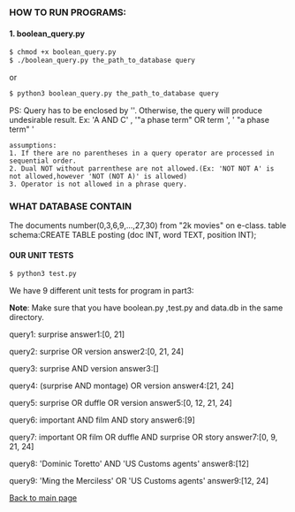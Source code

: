 ### HOW TO RUN PROGRAMS:

#### 1. boolean_query.py

```bash
$ chmod +x boolean_query.py
$ ./boolean_query.py the_path_to_database query
```

or 

```bash
$ python3 boolean_query.py the_path_to_database query 
```

PS: Query has to be enclosed by ''. Otherwise, the query will produce undesirable result.
    Ex: 'A AND C' , '"a phase term" OR term ', ' "a phase term"  '
    
    assumptions: 
    1. If there are no parentheses in a query operator are processed in sequential order.
    2. Dual NOT without parrenthese are not allowed.(Ex: 'NOT NOT A' is not allowed,however 'NOT (NOT A)' is allowed)
    3. Operator is not allowed in a phrase query.

### WHAT DATABASE CONTAIN

The  documents number(0,3,6,9,...,27,30) from "2k movies" on e-class.
table schema:CREATE TABLE posting (doc INT, word TEXT, position INT);



#### OUR UNIT TESTS

```bash
$ python3 test.py
```

We have 9 different unit tests for  program in part3:

**Note**:  Make sure that you have boolean.py ,test.py and data.db in the same directory.

query1: surprise
answer1:[0, 21]

query2: surprise OR version
answer2:[0, 21, 24]

query3: surprise AND version
answer3:[]

query4: (surprise AND montage) OR version
answer4:[21, 24]

query5: surprise OR duffle OR version
answer5:[0, 12, 21, 24]

query6: important AND film AND story
answer6:[9]

query7: important OR film OR duffle AND surprise OR story
answer7:[0, 9, 21, 24]

query8: 'Dominic Toretto' AND 'US Customs agents'
answer8:[12]

query9: 'Ming the Merciless' OR 'US Customs agents'
answer9:[12, 24]

[Back to main page](../)


